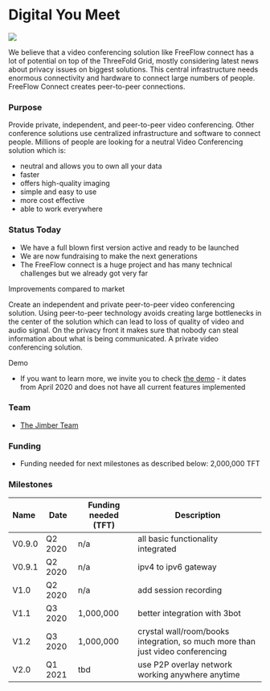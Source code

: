 # Digital You Meet

![](./img/3bot_connect.png)

We believe that a video conferencing solution like FreeFlow connect has a lot of potential on top of the ThreeFold Grid, mostly considering latest news about privacy issues on biggest solutions. This central infrastructure needs enormous connectivity and hardware to connect large numbers of people. FreeFlow Connect creates peer-to-peer connections.

### Purpose

Provide private, independent, and peer-to-peer video conferencing. Other conference solutions use centralized infrastructure and software to connect people. Millions of people are looking for a neutral Video Conferencing solution which is:
- neutral and allows you to own all your data
- faster
- offers high-quality imaging
- simple and easy to use
- more cost effective
- able to work everywhere 

### Status Today

- We have a full blown first version active and ready to be launched
- We are now fundraising to make the next generations
- The FreeFlow connect is a huge project and has many technical challenges but we already got very far

Improvements compared to market

Create an independent and private peer-to-peer video conferencing solution. Using peer-to-peer technology avoids creating large bottlenecks in the center of the solution which can lead to loss of quality of video and audio signal. On the privacy front it makes sure that nobody can steal information about what is being communicated. A private video conferencing solution.

Demo

- If you want to learn more, we invite you to check [the demo](https://freeflowconnect.threefold.me/) - it dates from April 2020 and does not have all current features implemented

### Team

- [The Jimber Team](https://www.jimber.org/securityBroker.html)

### Funding

- Funding needed for next milestones as described below: 2,000,000 TFT

### Milestones

| Name         | Date   | Funding needed (TFT) | Description |
|:-------------|--------|--------|-------------|
| V0.9.0 | Q2 2020 | n/a | all basic functionality integrated |
| V0.9.1 | Q2 2020 | n/a | ipv4 to ipv6 gateway |
| V1.0 | Q2 2020 | n/a | add session recording |  
| V1.1 | Q3 2020 | 1,000,000 | better integration with 3bot |  
| V1.2 | Q3 2020 | 1,000,000 | crystal wall/room/books integration, so much more than just video conferencing | 
| V2.0 | Q1 2021 | tbd | use P2P overlay network working anywhere anytime |